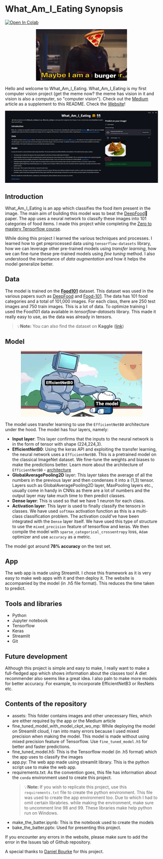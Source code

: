 # What_Am_I_Eating Synopsis

[![Open In Colab](https://colab.research.google.com/assets/colab-badge.svg)](https://colab.research.google.com/github/ishandandekar/What_Am_I_Eating/blob/main/make_the_batter.ipynb)

<p align="center">
    <img width=300 height=170 src="assets/meme.jpeg">
</p>

Hello and welcome to What_Am_I_Eating. What_Am_I_Eating is my first computer vision project (get the meme now? the meme has vision in it and vision is also a computer, so "computer vision").
Check out the [Medium](https://medium.com/@ishandandekar/foodvision-3843f38be45e) article as a supplement to this README. Check the [Website](https://ishandandekar-what-am-i-eating-app-6wl14i.streamlitapp.com/)!

<p align="center">
    <img src="assets/app_snap.jpg">
</p>

## Introduction

What_Am_I_Eating is an app which classifies the food item present in the image. The main aim of building this model was to beat the [DeepFood](https://arxiv.org/abs/1606.05675)📄 paper. The app uses a neural network to classify these images into 101 categories of food items. I made this project while completing the [Zero to mastery Tensorflow course](https://zerotomastery.io/courses/learn-tensorflow/).

While doing this project I learned the various techniques and processes. I learned how to get preprocessed data using `tensorflow-datasets` library, how we can leverage other pre-trained models using _transfer learning_, how we can fine-tune these pre-trained models using _fine tuning_ method. I also understood the importance of _data augmentation_ and how it helps the model generalize better.

## Data

The model is trained on the **[Food101](https://data.vision.ee.ethz.ch/cvl/datasets_extra/food-101/)** dataset. This dataset was used in the various papers such as [DeepFood](https://arxiv.org/abs/1606.05675) and [Food-101](https://data.vision.ee.ethz.ch/cvl/datasets_extra/food-101/). The data has 101 food categories and a total of 101,000 images. For each class, there are 250 test images and 750 train images. This is a lot of data. To optimize training I used the Food101 data available in _tensorflow-datasets_ library. This made it really easy to use, as the data was already in tensors.

> :bulb:**Note:** You can also find the dataset on **Kaggle** ([link](https://www.kaggle.com/datasets/dansbecker/food-101))

## Model

<p align="center">
    <img src="assets/model_meme_1.jpeg">
</p>

The model uses transfer learning to use the `EfficientNetB0` architecture under the hood. The model has four layers, namely:

- **Input layer**: This layer confirms that the inputs to the neural network is in the form of tensor with shape (224,224,3).
- **EfficientNetB0**: Using the keras API and exploiting the transfer learning, the neural network uses a `EfficientNetB0`. This is a pretrained model on the classical ImageNet dataset. We fine-tune the weights and biases to make the predictions better. Learn more about the architecture of `EfficientNetB0` - [architecture](https://ai.googleblog.com/2019/05/efficientnet-improving-accuracy-and.html)
- **GlobalAveragePooling2D** layer: This layer takes the average of all the numbers in the previous layer and then condenses it into a (1,3) tensor. Layers such as GlobalAveragePooling2D layer, MaxPooling layers etc., usually come in handy in CNNs as there are a lot of numbers and the output layer may take much time to then predict classes.
- **Dense layer**: This is used so that we have 1 neuron for each class.
- **Activation layer**: This layer is used to finally classify the tensors in classes. We have used `softmax` activation function as this is a multi-class classification problem. The activation could've have been integrated with the `Dense` layer itself. We have used this type of structure to use the `mixed_precision` feature of tensorflow and keras.
  We then compile the model with `sparse_categorical_crossentropy` loss, `Adam` optimizer and use `accuracy` as a metric.

The model got around **78% accuracy** on the test set.

## App

The web app is made using Streamlit. I chose this framework as it is very easy to make web apps with it and then deploy it. The website is accompanied by the model (in .h5 file format). This reduces the time taken to predict.

## Tools and libraries

- Python
- Jupyter notebook
- Tensorflow
- Keras
- Streamlit
- Git

## Future development

Although this project is simple and easy to make, I really want to make a full-fledged app which shows information about the classes too! A diet recommender also seems like a great idea. I also paln to make more models for better accuracy. For example, to incorporate EfficientNetB3 or ResNets etc.

## Contents of the repository

- assets: This folder contains images and other unecessary files, which are either required by the app or the Medium article
- fine_tuned_model_with_model_ckpt_wo_mp: While deploying the model on Streamlit cloud, I ran into many errors because I used mixed precision when making the model. This model is made without using mixed precision feature of Tensorflow. Use `fine_tuned_model.h5` for better and faster predictions.
- fine_tuned_model.h5: This is the Tensorflow model (in .h5 format) which the app uses to classify the images
- app.py: The web app made using streamlit library. This is the python script use to make the web app.
- requirements.txt: As the convention goes, this file has information about the `conda` environment used to create this project.
  > :bulb:**Note:** If you wish to replicate this project, use this `requirements.txt` file to create the python environment. This file was used to create the app environment too. Due to which I had to omit certain librabries. while making the environment, make sure to uncomment line 98 and 99. These libraries make help python run on Windows.
- make_the_batter.ipynb: This is the notebook used to create the models
- bake_the_batter.pptx: Used for presenting this project.

If you encounter any errors in the website, please make sure to add the error in the Issues tab of Github repository.

A special thanks to [Daniel Bourke](https://www.mrdbourke.com/) for this project.
